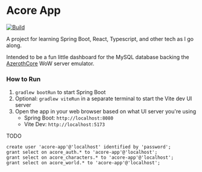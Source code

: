 Acore App
=========

[![Build](https://github.com/dkwasny/acore-app/actions/workflows/main.yml/badge.svg)](https://github.com/dkwasny/acore-app/actions/workflows/main.yml)

A project for learning Spring Boot, React, Typescript, and other tech as I go along.

Intended to be a fun little dashboard for the MySQL database backing the [AzerothCore](https://www.azerothcore.org/) WoW server emulator.

### How to Run
1. `gradlew bootRun` to start Spring Boot
2. Optional: `gradlew viteRun` in a separate terminal to start the Vite dev UI server
3. Open the app in your web browser based on what UI server you're using
    * Spring Boot: `http://localhost:8080`
    * Vite Dev: `http://localhost:5173`


TODO
```
create user 'acore-app'@'localhost' identified by 'password';
grant select on acore_auth.* to 'acore-app'@'localhost';
grant select on acore_characters.* to 'acore-app'@'localhost';
grant select on acore_world.* to 'acore-app'@'localhost';
```
